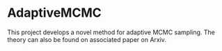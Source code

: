 # AdaptiveMCMC
This project develops a novel method for adaptive MCMC sampling. The theory can also be found on associated paper on Arxiv.
